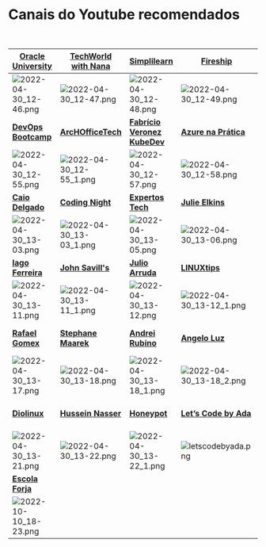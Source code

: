 # Canais do Youtube recomendados
<br>


| [**Oracle University**](https://www.youtube.com/c/OracleUniversity)|[**TechWorld<br>with Nana**](https://www.youtube.com/channel/UCdngmbVKX1Tgre699-XLlUA)|[**Simplilearn**](https://www.youtube.com/c/SimplilearnOfficial)|[**Fireship**](https://www.youtube.com/c/Fireship)|[**FreeCodeCamp**](https://www.youtube.com/c/Freecodecamp)|[**Gustavo Kalau**](https://www.youtube.com/c/GustavoKalau)|[**Go Cloud<br>Architects**](https://www.youtube.com/c/GoCloudArchitects)|
|--|--|--|--|--|--|--|
|![2022-04-30_12-46.png](https://drive.google.com/uc?export=view&id=1cG_s5A8VawLxumuYqViW9MBgHBTQfmZj)|![2022-04-30_12-47.png](https://drive.google.com/uc?export=view&id=1_FeGYf5CZHEcJuKcuZzU5_NFUeUMwE-g)|![2022-04-30_12-48.png](https://drive.google.com/uc?export=view&id=1SPf9ozhiiI0vHBkMJjCw3tZ-ApqiO50u)|![2022-04-30_12-49.png](https://drive.google.com/uc?export=view&id=1W9aFKnUmr3vpUGpllrNf8o5CCbe_2X4C)|![2022-04-30_12-51.png](https://drive.google.com/uc?export=view&id=1vnNNtUZm-Yf4W7lHioNno_K0VwAdnx1J)|![2022-04-30_12-52.png](https://drive.google.com/uc?export=view&id=16R8vqo1KGtgBAT8_-n660nZFMgG5L5An)|![2022-04-30_12-53.png](https://drive.google.com/uc?export=view&id=16iNlmPvMKEdvPZtV7WNOk54PHC1OUnOl)|
|[**DevOps Bootcamp**](https://www.youtube.com/c/DevOpsBootcamp)|[**ArcHOfficeTech**](https://www.youtube.com/c/ArcHOfficeTech)|[**Fabrício Veronez<br>KubeDev**](https://www.youtube.com/c/fabricioveronez)|[**Azure na Prática**](https://www.youtube.com/c/AzurenaPr%C3%A1tica)|[**SREBrasil**](https://www.youtube.com/c/SREBrasil1)|[**Cássio Botaro**](https://www.youtube.com/c/C%C3%A1ssioBotaro)|[**Bruno Russi**](https://www.youtube.com/channel/UCI_VM61NCdzOCyTAZuaie5w)|
|![2022-04-30_12-55.png](https://drive.google.com/uc?export=view&id=1MKbcL0zGeURxd8bWHS8KbuB5HcQ-JZ6O)|![2022-04-30_12-55_1.png](https://drive.google.com/uc?export=view&id=1nuguYzju97-_O16AFQ6LQW1W2VwJEcHE)|![2022-04-30_12-57.png](https://drive.google.com/uc?export=view&id=1-TwHmK3NgFXonJLzLJbBs0GG0b0nVova)|![2022-04-30_12-58.png](https://drive.google.com/uc?export=view&id=1Yuf_g5tPsntqDOLVCQP76KU59zZy912H)|![2022-04-30_12-59.png](https://drive.google.com/uc?export=view&id=136Z4qC2G9FEJpS8N5nI73IuoBQjgDu8O)|![2022-04-30_13-01.png](https://drive.google.com/uc?export=view&id=19V3Ejku1ayWYHroUhULdvX6PXKJzQqUZ)|![2022-04-30_13-01_1.png](https://drive.google.com/uc?export=view&id=1YP5h8pwDI2WN8qlcMEMBrvXO0zAyR-Ac)|
|[**Caio Delgado**](https://www.youtube.com/channel/UCQnpN5AUd36lnMHuIl_rihA)|[**Coding Night**](https://www.youtube.com/channel/UCLoVnmvp0fYn-BCK7yKTxUQ)|[**Expertos Tech**](https://www.youtube.com/c/ExpertosTech)|[**Julie Elkins**](https://www.youtube.com/c/JulieElkins)|[**The Cloud Bootcamp**](https://www.youtube.com/channel/UCWWBoGQZqlRpsavT-WEVxMA)|[**Fabio Akita**](https://www.youtube.com/user/AkitaOnRails)|[**Full Cycle**](https://www.youtube.com/channel/UCMUoZehUZBhLb8XaTc8TQrA)  |
|![2022-04-30_13-03.png](https://drive.google.com/uc?export=view&id=1ACCYrn_gpS0LknY7CMNfGappmR6mb-BY)|![2022-04-30_13-03_1.png](https://drive.google.com/uc?export=view&id=1-KnTYTnLeKGEmkkySNXuiaysaissVBjO)|![2022-04-30_13-05.png](https://drive.google.com/uc?export=view&id=1xnApZP7MJafHskCbt8BMr65YBrRhwfhz)|![2022-04-30_13-06.png](https://drive.google.com/uc?export=view&id=1agsDF5ttNdot1JtgJHHfL4hc2sCWjYe7)|![2022-04-30_13-07.png](https://drive.google.com/uc?export=view&id=1hF5wFs2L-Gfg9UqY5gRpNM_fwNcrRd85)|![2022-04-30_13-07_1.png](https://drive.google.com/uc?export=view&id=14rDEZ8j-UeAlaEceHyIqEVfQOl8pQlGR)|![2022-04-30_13-08.png](https://drive.google.com/uc?export=view&id=1WwpFgukhP4JV4FiFZSwasfLofXAXcGdQ)|
|[**Iago Ferreira**](https://www.youtube.com/channel/UCxdnVqoMYe95iq4ba-Y13BA)|[**John Savill's**](https://www.youtube.com/user/NTFAQGuy)|[**Julio Arruda**](https://www.youtube.com/user/julioarrudac)|[**LINUXtips**](https://www.youtube.com/user/linuxtipscanal)|[**Mateus Muller**](https://www.youtube.com/c/MateusMuller)|[**NetworkChuck**](https://www.youtube.com/user/NetworkChuck)|[**Punk do DevOps**](https://www.youtube.com/channel/UCyNp3i0UZeTL11CUBs9mZyA)|
|![2022-04-30_13-11.png](https://drive.google.com/uc?export=view&id=1A0_bOPzIhOf0ggP1ZsmqRfJ94uS5PuKl)|![2022-04-30_13-11_1.png](https://drive.google.com/uc?export=view&id=13B4QVF9KOdK8C7cLSnunbnslPf7o7Rd-)|![2022-04-30_13-12.png](https://drive.google.com/uc?export=view&id=160TY5aGiflvu78rQcK1cRd6uTGs2LrsC)|![2022-04-30_13-12_1.png](https://drive.google.com/uc?export=view&id=1EDaCMZ9wvAVMun1nQ_pXOPkkCNEeFpMy)|![2022-04-30_13-12_2.png](https://drive.google.com/uc?export=view&id=16WSICfGz9OVKjQrClyQjcy_m-hD7myo-)|![2022-04-30_13-12.png](https://drive.google.com/uc?export=view&id=1yDzCFE9JcYN0g5NyxOTeGnhcdgNJxTmI)|![2022-04-30_13-13.png](https://drive.google.com/uc?export=view&id=1qzUjPGnDPTszSrxN-Wa0CDSBY9coHNfh)|
|[**Rafael Gomex**](https://www.youtube.com/c/RafaelGomex/)|[**Stephane Maarek**](https://www.youtube.com/user/Nephaste20)|[**Andrei Rubino**](https://www.youtube.com/user/AndreiRubino)|[**Angelo Luz**](https://www.youtube.com/user/angelogluz)|[**Academind**](https://www.youtube.com/c/Academind)|[**AWS Training Center**](https://www.youtube.com/c/AWSTrainingCenter/)|[**Be A Better Dev**](https://www.youtube.com/c/BeABetterDev/)|
|![2022-04-30_13-17.png](https://drive.google.com/uc?export=view&id=1xr7fyBxkiJUmiff2SA51oBSipdZi4SCa)|![2022-04-30_13-18.png](https://drive.google.com/uc?export=view&id=1LtnHHTdzqDMBybX25w6X8slbvc0iU0vL)|![2022-04-30_13-18_1.png](https://drive.google.com/uc?export=view&id=1ctaigb2BTstxcShsSt0OEVphAqmL-lq3)|![2022-04-30_13-18_2.png](https://drive.google.com/uc?export=view&id=1hxQduMWdK2KsjfPFVwo0qO3O1tQg6rXi)|![2022-04-30_13-18_3.png](https://drive.google.com/uc?export=view&id=10zPQbpoFAbwuTDM14TbFIJRUpHu6_SQa)|![2022-04-30_13-18_4.png](https://drive.google.com/uc?export=view&id=1p29AcLmDDR3N3tpdUCk51qs1eBA1fN_z)|![2022-04-30_13-19.png](https://drive.google.com/uc?export=view&id=1uW05ijicRMUEPklugdZQRKCpQ3ffro0Q)|
|[**Diolinux**](https://www.youtube.com/user/Diolinux)|[**Hussein Nasser**](https://www.youtube.com/user/GISIGeometry)|[**Honeypot**](https://www.youtube.com/c/Honeypotio/)|[**Let’s Code by Ada**](https://www.youtube.com/c/LetsCodeBR)|[**Aprenda Go**](https://www.youtube.com/c/AprendaGo)|[**Canal da Cloud**](https://www.youtube.com/c/CanaldaCloud/)|[**Jose Carlos Macoratti**](https://www.youtube.com/channel/UCoqYHkQy8q5nEMv1gkcZgSw/videos)|
|![2022-04-30_13-21.png](https://drive.google.com/uc?export=view&id=1n2FACPnp43BYuZWNoclar9Yijcf08NGF)|![2022-04-30_13-22.png](https://drive.google.com/uc?export=view&id=1WLp6kUrfzbXrt7iEAKTLVmHZr1VWdXS-)|![2022-04-30_13-22_1.png](https://drive.google.com/uc?export=view&id=145UwpywbrH8Q2AORk7sClrfG4nNy2iJf)|![letscodebyada.png](https://drive.google.com/uc?export=view&id=1uEM2a4R2q1Dk2psu7MbllafA2w-oaVgM)|![2022-09-05_06-16.png](https://drive.google.com/uc?export=view&id=1WrHjFEK7mmnXewzt1ZnQWsHfzZXKy2d5)|![2022-09-06_06-13.png](https://drive.google.com/uc?export=view&id=1r2IZjTxxYV3YcOYxXeT69PUw7aEWwxhD)|![2022-09-05_06-16.png](https://drive.google.com/uc?export=view&id=1WrHjFEK7mmnXewzt1ZnQWsHfzZXKy2d5)|![2022-09-20_18-08.png](https://drive.google.com/uc?export=view&id=1XXLWhhLoAuGIZcOPC3WHumdFyUqVF7Zi)|
|[**Escola Forja**](https://www.youtube.com/channel/UCN1T7sIm5ISlzymj4aXbZ4Q)  |  |  |  |  |  |  |
|![2022-10-10_18-23.png](https://drive.google.com/uc?export=view&id=1REy_ZCt-o13_PqqPvhxvYqDGN8FpgM6c)|  |  |  |  |  |  |





